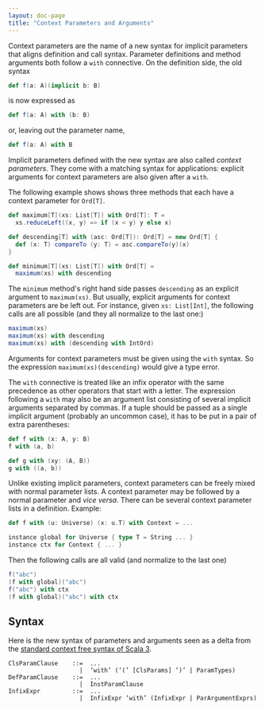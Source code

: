 ```yaml
---
layout: doc-page
title: "Context Parameters and Arguments"
---
```


Context parameters are the name of a new syntax for implicit parameters that aligns definition and call syntax. Parameter definitions
and method  arguments both follow a `with` connective. On the definition side, the old syntax
```scala
def f(a: A)(implicit b: B)
```
is now expressed as
```scala
def f(a: A) with (b: B)
```
or, leaving out the parameter name,
```scala
def f(a: A) with B
```
Implicit parameters defined with the new syntax are also called _context parameters_.
They come with a matching syntax for applications: explicit arguments for context parameters are also given after a `with`.

The following example shows shows three methods that each have a context parameter for `Ord[T]`.
```scala
def maximum[T](xs: List[T]) with Ord[T]: T =
  xs.reduceLeft((x, y) => if (x < y) y else x)

def descending[T] with (asc: Ord[T]): Ord[T] = new Ord[T] {
  def (x: T) compareTo (y: T) = asc.compareTo(y)(x)
}

def minimum[T](xs: List[T]) with Ord[T] =
  maximum(xs) with descending
```
The `minimum` method's right hand side passes `descending` as an explicit argument to `maximum(xs)`.
But usually, explicit arguments for context parameters are be left out. For instance,
given `xs: List[Int]`, the following calls are all possible (and they all normalize to the last one:)
```scala
maximum(xs)
maximum(xs) with descending
maximum(xs) with (descending with IntOrd)
```
Arguments for context parameters must be given using the `with` syntax. So the expression `maximum(xs)(descending)` would give a type error.

The `with` connective is treated like an infix operator with the same precedence as other operators that start with a letter. The expression following a `with` may also be an argument list consisting of several implicit arguments separated by commas. If a tuple should be passed as a single implicit argument (probably an uncommon case), it has to be put in a pair of extra parentheses:
```scala
def f with (x: A, y: B)
f with (a, b)

def g with (xy: (A, B))
g with ((a, b))
```
Unlike existing implicit parameters, context parameters can be freely mixed with normal parameter lists.
A context parameter may be followed by a normal parameter and _vice versa_. There can be several context parameter
lists in a definition. Example:
```scala
def f with (u: Universe) (x: u.T) with Context = ...

instance global for Universe { type T = String ... }
instance ctx for Context { ... }
```
Then the following calls are all valid (and normalize to the last one)
```scala
f("abc")
(f with global)("abc")
f("abc") with ctx
(f with global)("abc") with ctx
```

## Syntax

Here is the new syntax of parameters and arguments seen as a delta from the [standard context free syntax of Scala 3](http://dotty.epfl.ch/docs/internals/syntax.html).
```
ClsParamClause    ::=  ...
                    |  ‘with’ (‘(’ [ClsParams] ‘)’ | ParamTypes)
DefParamClause    ::=  ...
                    |  InstParamClause
InfixExpr         ::=  ...
                    |  InfixExpr ‘with’ (InfixExpr | ParArgumentExprs)
```
